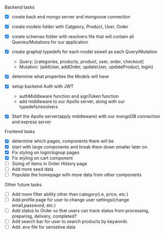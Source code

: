 Backend tasks
- [x] create back end mongo server and mongoose connection
- [x] create models folder with Catgeory, Product, User, Order 
- [x] create schemas folder with resolvers file that will contain all Queries/Mutations for our application
- [x] create graphql typedefs for each model aswell as each Query/Mutation
    - Query: [categories, products, product, user, order, checkout]
    - Mutation: {addUser, addOrder, updateUser, updateProduct, login}
- [x] determine what properties the Models will have 
- [x] setup backend Auth with JWT
    - authMiddleware function and signToken function
    - add middleware to our Apollo server, along with our typedefs/resolvers
- [x] Start the Apollo server(apply middleware) with our mongoDB connection and express server 


Frontend tasks

- [x] determine which pages, components there will be
- [x] start with large components and break them down smaller later on
- [x] Fix styling on login/signup pages
- [x] Fix styling on cart component
- [ ] Sizing of items in Order History page
- [ ] Add more seed data
- [ ] Populate the homepage with more data from other components

Other future tasks

- [ ] Add more filter ability other than category(i.e, price, etc.)
- [ ] Add profile page for user to change user settings(change email,password, etc.) 
- [ ] Add status to Order so that users can track status from processing, preparing, delivery, completed?
- [ ] Add search bar for user to search products by keywords
- [ ] Add .env file for sensetive data